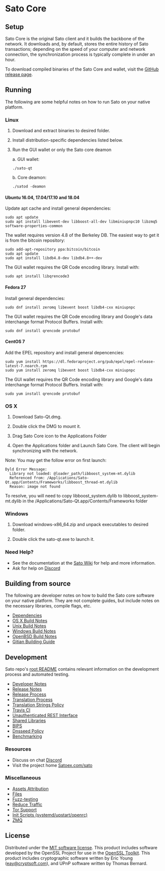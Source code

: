 Sato Core
==============

Setup
---------------------
Sato Core is the original Sato client and it builds the backbone of the network. It downloads and, by default, stores the entire history of Sato transactions; depending on the speed of your computer and network connection, the synchronization process is typically complete in under an hour.

To download compiled binaries of the Sato Core and wallet, visit the [GitHub release page](https://github.com/Satoex/Sato/releases).

Running
---------------------
The following are some helpful notes on how to run Sato on your native platform.

### Linux

1) Download and extract binaries to desired folder.

2) Install distribution-specific dependencies listed below.

3) Run the GUI wallet or only the Sato core deamon

   a. GUI wallet:
   
   `./sato-qt`

   b. Core deamon:
   
   `./satod -deamon`

#### Ubuntu 16.04, 17.04/17.10 and 18.04

Update apt cache and install general dependencies:

```
sudo apt update
sudo apt install libevent-dev libboost-all-dev libminiupnpc10 libzmq5 software-properties-common
```

The wallet requires version 4.8 of the Berkeley DB. The easiest way to get it is from the bitcoin repository: 

```
sudo add-apt-repository ppa:bitcoin/bitcoin
sudo apt update
sudo apt install libdb4.8-dev libdb4.8++-dev
```

The GUI wallet requires the QR Code encoding library. Install with:

`sudo apt install libqrencode3`

#### Fedora 27

Install general dependencies:

`sudo dnf install zeromq libevent boost libdb4-cxx miniupnpc`

The GUI wallet requires the QR Code encoding library and Google's data interchange format Protocol Buffers. Install with:

`sudo dnf install qrencode protobuf`

#### CentOS 7

Add the EPEL repository and install general depencencies:

```
sudo yum install https://dl.fedoraproject.org/pub/epel/epel-release-latest-7.noarch.rpm
sudo yum install zeromq libevent boost libdb4-cxx miniupnpc
```

The GUI wallet requires the QR Code encoding library and Google's data interchange format Protocol Buffers. Install with:

`sudo yum install qrencode protobuf`

### OS X

1) Download Sato-Qt.dmg.

2) Double click the DMG to mount it. 

3) Drag Sato Core icon to the Applications Folder


4) Open the Applications folder and Launch Sato Core. The client will begin synchronizing with the network.

Note: You may get the follow error on first launch:
```
Dyld Error Message:
  Library not loaded: @loader_path/libboost_system-mt.dylib
  Referenced from: /Applications/Sato-Qt.app/Contents/Frameworks/libboost_thread-mt.dylib
  Reason: image not found
```
To resolve, you will need to copy libboost_system.dylib to libboost_system-mt.dylib in the /Applications/Sato-Qt.app/Contents/Frameworks folder

### Windows

1) Download windows-x86_64.zip and unpack executables to desired folder.

2) Double click the sato-qt.exe to launch it.

### Need Help?

- See the documentation at the [Sato Wiki](https://github.com/Satoex/Sato/tree/master/doc)
for help and more information.
- Ask for help on [Discord](https://discord.gg/fdpRAdKYeP)

Building from source
---------------------
The following are developer notes on how to build the Sato core software on your native platform. They are not complete guides, but include notes on the necessary libraries, compile flags, etc.

- [Dependencies](https://github.com/Satoex/sato/tree/master/doc/dependencies.md)
- [OS X Build Notes](https://github.com/Satoex/sato/tree/master/doc/build-osx.md)
- [Unix Build Notes](https://github.com/Satoex/sato/tree/master/doc/build-unix.md)
- [Windows Build Notes](https://github.com/Satoex/sato/tree/master/doc/build-windows.md)
- [OpenBSD Build Notes](https://github.com/Satoex/sato/tree/master/doc/build-openbsd.md)
- [Gitian Building Guide](https://github.com/Satoex/sato/tree/master/doc/gitian-building.md)

Development
---------------------
Sato repo's [root README](https://github.com/Satoex/sato/blob/master/README.md) contains relevant information on the development process and automated testing.

- [Developer Notes](https://github.com/Satoex/sato/blob/master/doc/developer-notes.md)
- [Release Notes](https://github.com/Satoex/sato/blob/master/doc/release-notes.md)
- [Release Process](https://github.com/Satoex/sato/blob/master/doc/release-process.md)
- [Translation Process](https://github.com/Satoex/sato/blob/master/doc/translation_process.md)
- [Translation Strings Policy](https://github.com/Satoex/sato/blob/master/doc/translation_strings_policy.md)
- [Travis CI](https://github.com/Satoex/sato/blob/master/doc/travis-ci.md)
- [Unauthenticated REST Interface](https://github.com/Satoex/sato/blob/master/doc/REST-interface.md)
- [Shared Libraries](https://github.com/Satoex/sato/blob/master/doc/shared-libraries.md)
- [BIPS](https://github.com/Satoex/sato/master/doc/bips.md)
- [Dnsseed Policy](https://github.com/Satoex/sato/blob/master/doc/dnsseed-policy.md)
- [Benchmarking](https://github.com/Satoex/sato/blob/master/doc/benchmarking.md)

### Resources
- Discuss on chat [Discord](https://discord.gg/fdpRAdKYeP)
- Visit the project home [Satoex.com/sato](https://satoex.com/sato)

### Miscellaneous
- [Assets Attribution](https://github.com/Satoex/sato/blob/master/doc/assets-attribution.md)
- [Files](https://github.com/Satoex/sato/blob/master/doc/files.md)
- [Fuzz-testing](https://github.com/Satoex/sato/blob/master/doc/fuzzing.md)
- [Reduce Traffic](https://github.com/Satoex/sato/blob/master/doc/reduce-traffic.md)
- [Tor Support](https://github.com/Satoex/sato/blob/master/doc/tor.md)
- [Init Scripts (systemd/upstart/openrc)](https://github.com/Satoex/sato/blob/master/doc/init.md)
- [ZMQ](https://github.com/Sato/blob/master/doc/zmq.md)

License
---------------------
Distributed under the [MIT software license](https://github.com/Satoex/sato/blob/master/COPYING).
This product includes software developed by the OpenSSL Project for use in the [OpenSSL Toolkit](https://www.openssl.org/). This product includes
cryptographic software written by Eric Young ([eay@cryptsoft.com](mailto:eay@cryptsoft.com)), and UPnP software written by Thomas Bernard.
